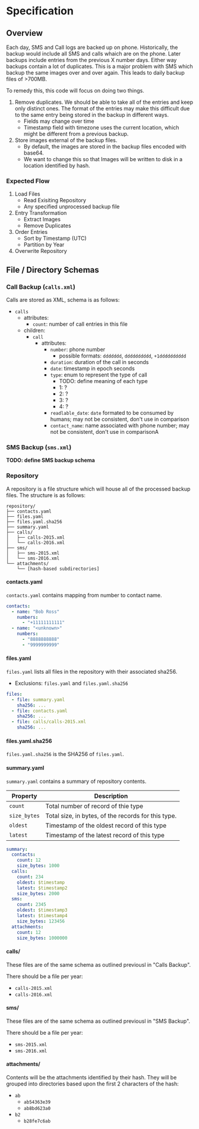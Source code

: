 # Specification

## Overview

Each day, SMS and Call logs are backed up on phone.  Historically, the backup would include all SMS and calls whaich are on the phone. Later backups include entries from the previous X number days.  Either way backups contain a lot of duplicates.  This is a major problem with SMS which backup the same images over and over again.  This leads to daily backup files of >700MB.  

To remedy this, this code will focus on doing two things.
 1) Remove duplicates.  We should be able to take all of the entries and keep only distinct ones. The format of the entries may make this difficult due to the same entry being stored in the backup in different ways.
    - Fields may change over time
    - Timestamp field with timezone uses the current location, which might be different from a previous backup.
 2) Store images external of the backup files.
    - By default, the images are stored in the backup files encoded with base64.
    - We want to change this so that Images will be written to disk in a location identified by hash.

### Expected Flow

1. Load Files
   - Read Exisiting Repository
   - Any specified unprocessed backup file
2. Entry Transformation
   - Extract Images
   - Remove Duplicates
3. Order Entries
   - Sort by Timestamp (UTC)
   - Partition by Year
4. Overwrite Repository

## File / Directory Schemas

### Call Backup (`calls.xml`)

Calls are stored as XML, schema is as follows:

- `calls`
  - attributes:
    - `count`: number of call entries in this file
  - children:
    - `call`
      - attributes:
        - `number`: phone number
          - possible formats: `ddddddd`, `dddddddddd`, `+1dddddddddd`
        - `duration`: duration of the call in seconds
        - `date`: timestamp in epoch seconds
        - `type`: enum to represent the type of call
          - TODO: define meaning of each type
          - 1: ?
          - 2: ?
          - 3: ?
          - 4: ?
        - `readlable_date`: `date` formated to be consumed by humans; may not be consistent, don't use in comparison
        - `contact_name`: name associated with phone number; may not be consistent, don't use in comparisonA

### SMS Backup (`sms.xml`)

__TODO: define SMS backup schema__

### Repository

A repository is a file structure which will house all of the processed backup files.  The structure is as follows:

```
repository/
├── contacts.yaml
├── files.yaml
├── files.yaml.sha256
├── summary.yaml
├── calls/
│   ├── calls-2015.xml
│   └── calls-2016.xml
├── sms/
│   ├── sms-2015.xml
│   └── sms-2016.xml
└── attachments/
    └── [hash-based subdirectories]
```

#### contacts.yaml

`contacts.yaml` contains mapping from number to contact name.

```yaml
contacts:
  - name: "Bob Ross"
    numbers: 
      - "+11111111111"
  - name: "<unknown>"
    numbers:
      - "8888888888"
      - "9999999999"
```

#### files.yaml

`files.yaml` lists all files in the repository with their associated sha256.
 - Exclusions: `files.yaml` and `files.yaml.sha256`

```yaml
files:
  - file: summary.yaml
    sha256: ...
  - file: contacts.yaml
    sha256: ...
  - file: calls/calls-2015.xml
    sha256: ...
```

#### files.yaml.sha256

`files.yaml.sha256` is the SHA256 of `files.yaml`.

#### summary.yaml

`summary.yaml` contains a summary of repository contents.

|Property|Description|
|--------|-----------|
| `count`  | Total number of record of thie type |
| `size_bytes` | Total size, in bytes, of the records for this type. |
| `oldest`  | Timestamp of the oldest record of this type |
| `latest`  | Timestamp of the latest record of this type |

```yaml
summary:
  contacts:
    count: 12
    size_bytes: 1000
  calls:
    count: 234
    oldest: $timestamp
    latest: $timestamp2
    size_bytes: 2000
  sms:
    count: 2345
    oldest: $timestamp3
    latest: $timestamp4
    size_bytes: 123456
  attachments:
    count: 12
    size_bytes: 1000000
```

#### calls/

These files are of the same schema as outlined previousl in "Calls Backup".

There should be a file per year: 
 * `calls-2015.xml`
 * `calls-2016.xml`

#### sms/

These files are of the same schema as outlined previousl in "SMS Backup".

There should be a file per year: 

 * `sms-2015.xml`
 * `sms-2016.xml`

#### attachments/

Contents will be the attachments identified by their hash.  They will be grouped into directories based upon the first 2 characters of the hash:

 * `ab`
   * `ab54363e39`
   * `ab8bd623a0`
 * `b2`
   * `b28fe7c6ab`

